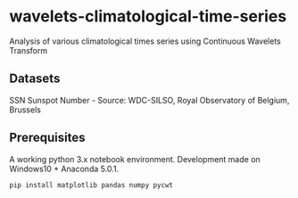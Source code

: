 # wavelets-climatological-time-series

Analysis of various climatological times series using Continuous Wavelets Transform

## Datasets

SSN Sunspot Number - Source: WDC-SILSO, Royal Observatory of Belgium, Brussels

## Prerequisites

A working python 3.x notebook environment. Development made on Windows10 + Anaconda 5.0.1.

```
pip install matplotlib pandas numpy pycwt
```